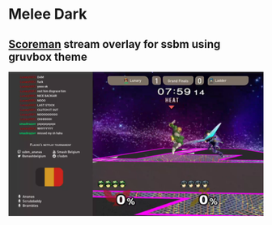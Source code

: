 # Melee Dark
## [Scoreman](https://github.com/N0NamedGuy/scoreman) stream overlay for ssbm using gruvbox theme

![alt text](screenshot.png)
